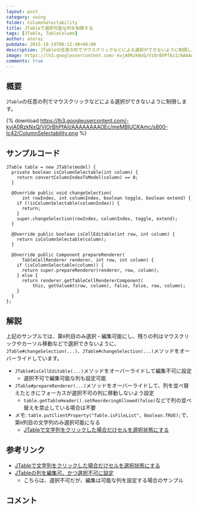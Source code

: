 ```yaml
---
layout: post
category: swing
folder: ColumnSelectability
title: JTableで選択可能な列を制限する
tags: [JTable, TableColumn]
author: aterai
pubdate: 2015-10-19T00:12:40+09:00
description: JTableの任意の列でマウスクリックなどによる選択ができないように制限します。
image: https://lh3.googleusercontent.com/-kvjA0RzkNxQ/ViOrBhPfAiI/AAAAAAAAOEc/meMBIUCKAmc/s800-Ic42/ColumnSelectability.png
comments: true
---
```

## 概要
`JTable`の任意の列でマウスクリックなどによる選択ができないように制限します。

{% download https://lh3.googleusercontent.com/-kvjA0RzkNxQ/ViOrBhPfAiI/AAAAAAAAOEc/meMBIUCKAmc/s800-Ic42/ColumnSelectability.png %}

## サンプルコード
<pre class="prettyprint"><code>JTable table = new JTable(model) {
  private boolean isColumnSelectable(int column) {
    return convertColumnIndexToModel(column) == 0;
  }

  @Override public void changeSelection(
      int rowIndex, int columnIndex, boolean toggle, boolean extend) {
    if (!isColumnSelectable(columnIndex)) {
      return;
    }
    super.changeSelection(rowIndex, columnIndex, toggle, extend);
  }

  @Override public boolean isCellEditable(int row, int column) {
    return isColumnSelectable(column);
  }

  @Override public Component prepareRenderer(
      TableCellRenderer renderer, int row, int column) {
    if (isColumnSelectable(column)) {
      return super.prepareRenderer(renderer, row, column);
    } else {
      return renderer.getTableCellRendererComponent(
          this, getValueAt(row, column), false, false, row, column);
    }
  }
};
</code></pre>

## 解説
上記のサンプルでは、第`0`列目のみ選択・編集可能にし、残りの列はマウスクリックやカーソル移動などで選択できないように、`JTable#changeSelection(...)`、`JTable#changeSelection(...)`メソッドをオーバーライドしています。

- `JTable#isCellEditable(...)`メソッドをオーバーライドして編集不可に設定
    - 選択不可で編集可能な列も設定可能
- `JTable#prepareRenderer(...)`メソッドをオーバーライドして、列を並べ替えたときにフォーカスが選択不可の列に移動しないよう設定
    - `table.getTableHeader().setReorderingAllowed(false)`などで列の並べ替えを禁止している場合は不要
- メモ: `table.putClientProperty("Table.isFileList", Boolean.TRUE);`で、第`0`列目の文字列のみ選択可能になる
    - [JTableで文字列をクリックした場合だけセルを選択状態にする](https://ateraimemo.com/Swing/TableFileList.html)

<!-- dummy comment line for breaking list -->

## 参考リンク
- [JTableで文字列をクリックした場合だけセルを選択状態にする](https://ateraimemo.com/Swing/TableFileList.html)
- [JTableの列を編集可、かつ選択不可に設定](https://ateraimemo.com/Swing/DisableColumnSelection.html)
    - こちらは、選択不可だが、編集は可能な列を設定する場合のサンプル

<!-- dummy comment line for breaking list -->

## コメント
